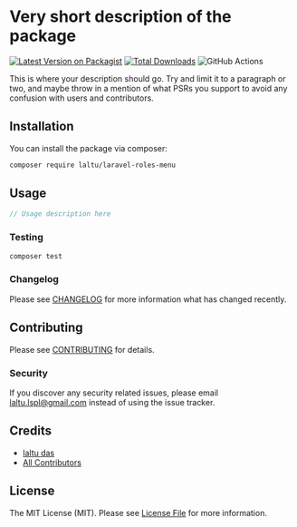 # Very short description of the package

[![Latest Version on Packagist](https://img.shields.io/packagist/v/laltu/laravel-roles-menu.svg?style=flat-square)](https://packagist.org/packages/laltu/laravel-roles-menu)
[![Total Downloads](https://img.shields.io/packagist/dt/laltu/laravel-roles-menu.svg?style=flat-square)](https://packagist.org/packages/laltu/laravel-roles-menu)
![GitHub Actions](https://github.com/laltu/laravel-roles-menu/actions/workflows/main.yml/badge.svg)

This is where your description should go. Try and limit it to a paragraph or two, and maybe throw in a mention of what PSRs you support to avoid any confusion with users and contributors.

## Installation

You can install the package via composer:

```bash
composer require laltu/laravel-roles-menu
```

## Usage

```php
// Usage description here
```

### Testing

```bash
composer test
```

### Changelog

Please see [CHANGELOG](CHANGELOG.md) for more information what has changed recently.

## Contributing

Please see [CONTRIBUTING](CONTRIBUTING.md) for details.

### Security

If you discover any security related issues, please email laltu.lspl@gmail.com instead of using the issue tracker.

## Credits

-   [laltu das](https://github.com/laltu)
-   [All Contributors](../../contributors)

## License

The MIT License (MIT). Please see [License File](LICENSE.md) for more information.
